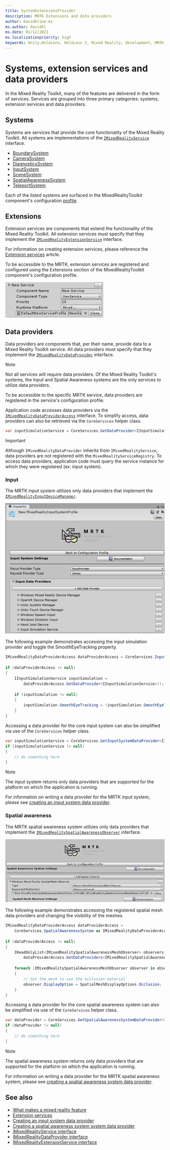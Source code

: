 ```yaml
---
title: SystemExtensionsProvider
description: MRTK Extensions and data providers
author: davidkline-ms
ms.author: davidkl
ms.date: 01/12/2021
ms.localizationpriority: high
keywords: Unity,HoloLens, HoloLens 2, Mixed Reality, development, MRTK, System Extensions,
---
```


# Systems, extension services and data providers

In the Mixed Reality Toolkit, many of the features are delivered in the form of services. Services are grouped into three
primary categories: systems, extension services and data providers.

## Systems

Systems are services that provide the core functionality of the Mixed Reality Toolkit. All systems are implementations of the
[`IMixedRealityService`](xref:Microsoft.MixedReality.Toolkit.IMixedRealityService) interface.

- [BoundarySystem](../features/boundary/boundary-system-getting-started.md)
- [CameraSystem](../features/camera-system/camera-system-overview.md)
- [DiagnosticsSystem](../features/diagnostics/diagnostics-system-getting-started.md)
- [InputSystem](../features/input/overview.md)
- [SceneSystem](../features/scene-system/scene-system-getting-started.md)
- [SpatialAwarenessSystem](../features/spatial-awareness/spatial-awareness-getting-started.md)
- [TeleportSystem](../features/teleport-system/overview.md)

Each of the listed systems are surfaced in the MixedRealityToolkit component's configuration [profile](../features/profiles/profiles.md).

## Extensions

Extension services are components that extend the functionality of the Mixed Reality Toolkit. All extension services must specify
that they implement the [`IMixedRealityExtensionService`](xref:Microsoft.MixedReality.Toolkit.IMixedRealityExtensionService) interface.

For information on creating extension services, please reference the [Extension services](../features/extensions/extension-services.md) article.

To be accessible to the MRTK, extension services are registered and configured using the Extensions section of the MixedRealityToolkit
component's configuration profile.

![Configuring an extension service](../features/images/profiles/ConfiguredExtensionService.png)

## Data providers

Data providers are components that, per their name, provide data to a Mixed Reality Toolkit service. All data providers must specify that
they implement the [`IMixedRealityDataProvider`](xref:Microsoft.MixedReality.Toolkit.IMixedRealityDataProvider) interface.

> [!NOTE]
> Not all services will require data providers. Of the Mixed Reality Toolkit's systems, the Input and Spatial Awareness systems are the
only services to utilize data providers.

To be accessible to the specific MRTK service, data providers are registered in the service's configuration profile.

Application code accesses data providers via the [`IMixedRealityDataProviderAccess`](xref:Microsoft.MixedReality.Toolkit.IMixedRealityDataProviderAccess) interface. To simplify access, data providers can also be retrieved via the `CoreServices` helper class.

```c#
var inputSimulationService = CoreServices.GetDataProvider<IInputSimulationService>(CoreServices.InputSystem);
```

> [!IMPORTANT]
> Although `IMixedRealityDataProvider` inherits from `IMixedRealityService`, data providers are not
registered with the `MixedRealityServiceRegistry`. To access data providers, application code must
query the service instance for which they were registered (ex: input system).

### Input

The MRTK input system utilizes only data providers that implement the [`IMixedRealityInputDeviceManager`](xref:Microsoft.MixedReality.Toolkit.Input.IMixedRealityInputDeviceManager).

![Input system data providers](../features/images/input/RegisteredServiceProviders.PNG)

The following example demonstrates accessing the input simulation provider and toggle the SmoothEyeTracking property.

```c#
IMixedRealityDataProviderAccess dataProviderAccess = CoreServices.InputSystem as IMixedRealityDataProviderAccess;

if (dataProviderAccess != null)
{
    IInputSimulationService inputSimulation =
        dataProviderAccess.GetDataProvider<IInputSimulationService>();

    if (inputSimulation != null)
    {
        inputSimulation.SmoothEyeTracking = !inputSimulation.SmoothEyeTracking;
    }
}
```

Accessing a data provider for the core input system can also be simplified via use of the `CoreServices` helper class.

```c#
var inputSimulationService = CoreServices.GetInputSystemDataProvider<IInputSimulationService>();
if (inputSimulationService != null)
{
    // do something here
}
```

> [!NOTE]
> The input system returns only data providers that are supported for the platform on which the
application is running.

For information on writing a data provider for the MRTK input system, please see [creating an input system data provider](../features/input/create-data-provider.md).

### Spatial awareness

The MRTK spatial awareness system utilizes only data providers that implement the [`IMixedRealitySpatialAwarenessObserver`](xref:Microsoft.MixedReality.Toolkit.SpatialAwareness.IMixedRealitySpatialAwarenessObserver) interface.

![Spatial awareness system data providers](../features/images/spatial-awareness/SpatialAwarenessProfile.png)

The following example demonstrates accessing the registered spatial mesh data providers and changing the visibility of the meshes.

```c#
IMixedRealityDataProviderAccess dataProviderAccess =
    CoreServices.SpatialAwarenessSystem as IMixedRealityDataProviderAccess;

if (dataProviderAccess != null)
{
    IReadOnlyList<IMixedRealitySpatialAwarenessMeshObserver> observers =
        dataProviderAccess.GetDataProviders<IMixedRealitySpatialAwarenessMeshObserver>();

    foreach (IMixedRealitySpatialAwarenessMeshObserver observer in observers)
    {
        // Set the mesh to use the occlusion material
        observer.DisplayOption = SpatialMeshDisplayOptions.Occlusion;
    }
}
```

Accessing a data provider for the core spatial awareness system can also be simplified via use of the `CoreServices` helper class.

```c#
var dataProvider = CoreServices.GetSpatialAwarenessSystemDataProvider<IMixedRealitySpatialAwarenessMeshObserver>();
if (dataProvider != null)
{
    // do something here
}
```

> [!NOTE]
> The spatial awareness system returns only data providers that are supported for the platform on which the application is running.

For information on writing a data provider for the MRTK spatial awareness system, please see [creating a spatial awareness system data provider](../features/spatial-awareness/create-data-provider.md).

## See also

- [What makes a mixed reality feature](mixed-reality-services.md)
- [Extension services](../features/extensions/extension-services.md)
- [Creating an input system data provider](../features/input/create-data-provider.md)
- [Creating a spatial awareness system system data provider](../features/spatial-awareness/create-data-provider.md)
- [IMixedRealityService interface](xref:Microsoft.MixedReality.Toolkit.IMixedRealityService)
- [IMixedRealityDataProvider interface](xref:Microsoft.MixedReality.Toolkit.IMixedRealityDataProvider)
- [IMixedRealityExtensionService interface](xref:Microsoft.MixedReality.Toolkit.IMixedRealityExtensionService)
